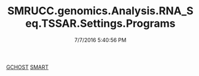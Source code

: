 ﻿---
title: SMRUCC.genomics.Analysis.RNA_Seq.TSSAR.Settings.Programs
date: 7/7/2016 5:40:56 PM
---

[GCHOST](T-SMRUCC.genomics.Analysis.RNA_Seq.TSSAR.Settings.Programs.GCHOST.html)
[SMART](T-SMRUCC.genomics.Analysis.RNA_Seq.TSSAR.Settings.Programs.SMART.html)

